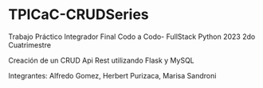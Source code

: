 # TPICaC-CRUDSeries

Trabajo Práctico Integrador Final Codo a Codo- FullStack Python 2023 2do Cuatrimestre

Creación de un CRUD Api Rest utilizando Flask y MySQL 





Integrantes: Alfredo Gomez, Herbert Purizaca, Marisa Sandroni
